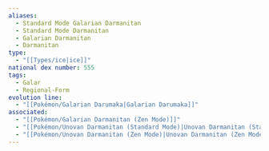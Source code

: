 ```yaml
---
aliases:
  - Standard Mode Galarian Darmanitan
  - Standard Mode Darmanitan
  - Galarian Darmanitan
  - Darmanitan
type:
  - "[[Types/ice|ice]]"
national dex number: 555
tags:
  - Galar
  - Regional-Form
evolution line:
  - "[[Pokémon/Galarian Darumaka|Galarian Darumaka]]"
associated:
  - "[[Pokémon/Galarian Darmanitan (Zen Mode)]]"
  - "[[Pokémon/Unovan Darmanitan (Standard Mode)|Unovan Darmanitan (Standard Mode)]]"
  - "[[Pokémon/Unovan Darmanitan (Zen Mode)|Unovan Darmanitan (Zen Mode)]]"
---
```

